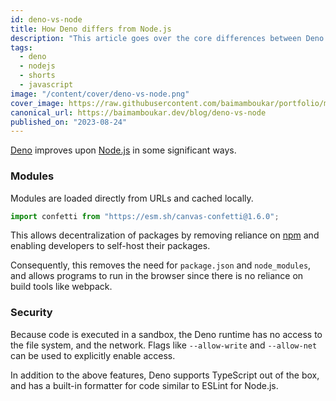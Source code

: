 ```yaml
---
id: deno-vs-node
title: How Deno differs from Node.js
description: "This article goes over the core differences between Deno and Node.js."
tags:
  - deno
  - nodejs
  - shorts
  - javascript
image: "/content/cover/deno-vs-node.png"
cover_image: https://raw.githubusercontent.com/baimamboukar/portfolio/main/public/content/cover/deno-vs-node.png
canonical_url: https://baimamboukar.dev/blog/deno-vs-node
published_on: "2023-08-24"
---
```


[Deno](https://deno.land) improves upon [Node.js](https://nodejs.org) in some significant ways.

### Modules

Modules are loaded directly from URLs and cached locally.

```js
import confetti from "https://esm.sh/canvas-confetti@1.6.0";
```

This allows decentralization of packages by removing reliance on [npm](https://npmjs.com) and enabling developers to self-host their packages.

Consequently, this removes the need for `package.json` and `node_modules`, and allows programs to run in the browser since there is no reliance on build tools like webpack.

### Security

Because code is executed in a sandbox, the Deno runtime has no access to the file system, and the network. Flags like `--allow-write` and `--allow-net` can be used to explicitly enable access.

In addition to the above features, Deno supports TypeScript out of the box, and has a built-in formatter for code similar to ESLint for Node.js.
